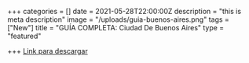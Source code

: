 +++
categories = []
date = 2021-05-28T22:00:00Z
description = "this is meta description"
image = "/uploads/guia-buenos-aires.png"
tags = ["New"]
title = "GUÍA COMPLETA: Ciudad De Buenos Aires"
type = "featured"

+++
[Link para descargar](https://www.toneden.io/vive-simple/post/gu-a-completa-ciudad-de-buenos-aires-pdf)